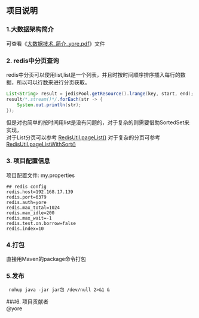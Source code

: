 项目说明
-----------------
### 1.大数据架构简介
可查看《[大数据技术_简介_yore.pdf](./大数据技术_简介_yore.pdf)》文件

### 2. redis中分页查询
redis中分页可以使用list,list是一个列表，并且时按时间顺序排序插入每行的数据，所以可以行数来进行分页获取。
```java
List<String> result = jedisPool.getResource().lrange(key, start, end);
result/*.stream()*/.forEach(str -> {
    System.out.println(str);
});
```
但是对也简单的按时间用list是没有问题的，对于复杂的则需要借助SortedSet来实现，
<br/>
对于List分页可以参考 [RedisUtil.pageList()](./example/src/main/java/top/cnstu/apitx/utils/RedisUtil.java)
对于复杂的分页可参考 [RedisUtil.pageListWithSort()](./example/src/main/java/top/cnstu/apitx/utils/RedisUtil.java)


### 3. 项目配置信息
项目配置文件: my.properties
```
## redis config
redis.host=192.168.17.139
redis.port=6379
redis.auth=yore
redis.max_total=1024
redis.max_idle=200
redis.max_wait=-1
redis.test.on.borrow=false
redis.index=10

```

### 4.打包
 直接用Maven的package命令打包
 
### 5.发布
```
 nohup java -jar jar包 /dev/null 2>&1 &
```


###6. 项目贡献者
<br/>@yore



